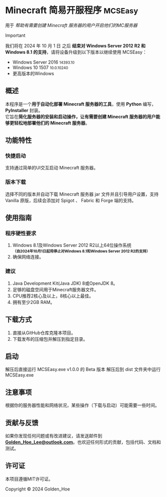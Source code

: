 # Minecraft 简易开服程序  <small>MCSEasy</small>

用于 *帮助有需要创建 Minecraft 服务器的用户开启他们的MC服务器*

> [!IMPORTANT]
> 我们将在 2024 年 10 月 1 日 之后 **结束对 Windows Server 2012 R2 和 Windows 8.1 的支持**，请将设备升级到以下版本以继续使用 MCSEasy：<br>
> - Windows Server 2016 <small>14393.10</small><br/>
> - Windows 10 1507 <small>10.0.10240</small>
> - 更高版本的Windows

## 概述

本程序是一个**用于自动化部署 Minecraft 服务器的工具**，使用 **Python** 编写，**PyInstaller** 封装。
<br>它旨在**简化服务器的安装和启动操作，让有需要创建 Minecraft 服务器的用户能够更轻松地部署他们的 Minecraft 服务器**。

## 功能特性

### 快捷启动
支持通过简单的UI交互启动 Minecraft 服务器。

### 版本下载
选择不同的版本并自动下载 Minecraft 服务器 jar 文件并且引导用户设置，支持 Vanilla 原版，后续会添加对 Spigot 、 Fabric 和 Forge 端的支持。

## 使用指南
### 程序硬性要求
1. Windows 8.1及Windows Server 2012 R2以上64位操作系统 <br><small>**（自2024年10月1日起将停止对Windows 8.1和Windows Server 2012 R2的支持）**</small>
2. 确保网络连接。

### 建议
1. Java Development Kit(Java JDK) 8或OpenJDK 8。
2. 足够的磁盘空间用于Minecraft服务器文件。
3. CPU推荐2核心及以上，8核心以上最佳。
4. 拥有至少2GB RAM。

## 下载方式
1. 直接从GitHub仓库克隆本项目。
2. 下载发布的压缩包并解压到指定目录。

## 启动

解压后直接运行 MCSEasy.exe
v1.0.0 的 Beta 版本 解压后到 dist 文件夹中运行 MCSEasy.exe

## 注意事项

根据你的服务器性能和网络状况，某些操作（下载与启动）可能需要一些时间。

## 贡献与反馈

如果你发现任何问题或有改进建议，请发送邮件到**Golden_Hoe_Lee@outlook.com**。也欢迎任何形式的贡献，包括代码、文档和测试。

## 许可证

本项目遵循MIT许可证。

Copyright © 2024 Golden_Hoe

